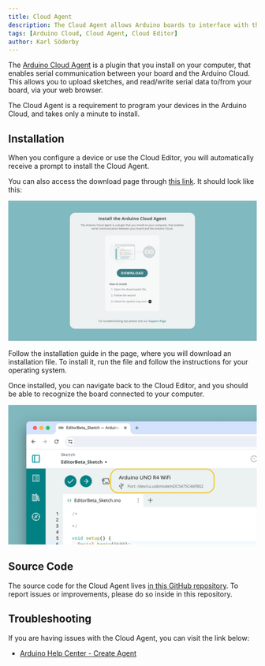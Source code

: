 ```yaml
---
title: Cloud Agent
description: The Cloud Agent allows Arduino boards to interface with the Arduino Cloud.
tags: [Arduino Cloud, Cloud Agent, Cloud Editor]
author: Karl Söderby
---
```


The [Arduino Cloud Agent](https://create.arduino.cc/getting-started/plugin/welcome) is a plugin that you install on your computer, that enables serial communication between your board and the Arduino Cloud. This allows you to upload sketches, and read/write serial data to/from your board, via your web browser.

The Cloud Agent is a requirement to program your devices in the Arduino Cloud, and takes only a minute to install.

## Installation

When you configure a device or use the Cloud Editor, you will automatically receive a prompt to install the Cloud Agent. 

You can also access the download page through [this link](https://create.arduino.cc/getting-started/plugin/welcome). It should look like this:

![Download Cloud Agent.](assets/install-agent.png)

Follow the installation guide in the page, where you will download an installation file. To install it, run the file and follow the instructions for your operating system.

Once installed, you can navigate back to the Cloud Editor, and you should be able to recognize the board connected to your computer.

![Board connected to computer.](assets/board-connected.png)

## Source Code

The source code for the Cloud Agent lives [in this GitHub repository](https://github.com/arduino/arduino-create-agent). To report issues or improvements, please do so inside in this repository.

## Troubleshooting

If you are having issues with the Cloud Agent, you can visit the link below:
- [Arduino Help Center - Create Agent](https://support.arduino.cc/hc/en-us/articles/360014869820-Install-the-Arduino-Cloud-Agent)
